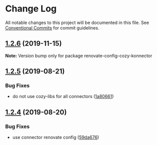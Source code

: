 # Change Log

All notable changes to this project will be documented in this file.
See [Conventional Commits](https://conventionalcommits.org) for commit guidelines.

## [1.2.6](https://github.com/konnectors/libs/compare/renovate-config-cozy-konnector@1.2.5...renovate-config-cozy-konnector@1.2.6) (2019-11-15)

**Note:** Version bump only for package renovate-config-cozy-konnector





## [1.2.5](https://github.com/konnectors/libs/compare/renovate-config-cozy-konnector@1.2.4...renovate-config-cozy-konnector@1.2.5) (2019-08-21)


### Bug Fixes

* do not use cozy-libs for all connectors ([1a80661](https://github.com/konnectors/libs/commit/1a80661))





## [1.2.4](https://github.com/konnectors/libs/compare/renovate-config-cozy-konnector@1.2.3...renovate-config-cozy-konnector@1.2.4) (2019-08-20)


### Bug Fixes

* use connector renovate config ([59da676](https://github.com/konnectors/libs/commit/59da676))
